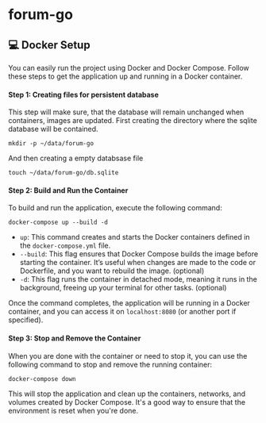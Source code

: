 # forum-go

## 💻 Docker Setup

You can easily run the project using Docker and Docker Compose. Follow these steps to get the application up and running in a Docker container.

#### Step 1: Creating files for persistent database

This step will make sure, that the database will remain unchanged when containers, images are updated.
First creating the directory where the sqlite database will be contained.
````shell
mkdir -p ~/data/forum-go
````
And then creating a empty databsase file
````shell
touch ~/data/forum-go/db.sqlite
````

#### Step 2: Build and Run the Container

To build and run the application, execute the following command:

```shell
docker-compose up --build -d
```

- `up`: This command creates and starts the Docker containers defined in the `docker-compose.yml` file.
- `--build`: This flag ensures that Docker Compose builds the image before starting the container. It’s useful when changes are made to the code or Dockerfile, and you want to rebuild the image. (optional)
- `-d`: This flag runs the container in detached mode, meaning it runs in the background, freeing up your terminal for other tasks. (optional)

Once the command completes, the application will be running in a Docker container, and you can access it on `localhost:8080` (or another port if specified).

#### Step 3: Stop and Remove the Container

When you are done with the container or need to stop it, you can use the following command to stop and remove the running container:

```shell
docker-compose down
```


This will stop the application and clean up the containers, networks, and volumes created by Docker Compose. It's a good way to ensure that the environment is reset when you're done.

